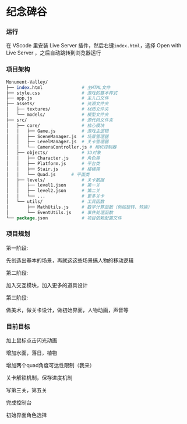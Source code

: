 # 纪念碑谷

### 运行

在 VScode 里安装 Live Server 插件，然后右键`index.html`，选择 Open with Live Server ，之后自动跳转到浏览器运行

### 项目架构

```perl
Monument-Valley/
├── index.html               # 主HTML文件
├── style.css                # 游戏的基本样式
├── app.js                   # 主入口文件
├── assets/                  # 资源文件夹
│   ├── textures/            # 材质文件夹
│   └── models/              # 模型文件夹
├── src/                     # 源代码文件夹
│   ├── core/                # 核心模块
│   │   ├── Game.js          # 游戏主逻辑
│   │   ├── SceneManager.js  # 场景管理器
│   │   ├── LevelManager.js  # 关卡管理器
│   │   └── CameraController.js # 相机控制器
│   ├── objects/             # 3D对象
│   │   ├── Character.js     # 角色类
│   │   ├── Platform.js      # 平台类
│   │   ├── Stair.js         # 楼梯类
│   │   └── Quad.js      # 平面类
│   ├── levels/              # 关卡数据
│   │   ├── level1.json      # 第一关
│   │   ├── level2.json      # 第二关
│   │   └── ...              # 更多关卡
│   └── utils/               # 工具函数
│       ├── MathUtils.js     # 数学计算函数（例如旋转、转换）
│       └── EventUtils.js    # 事件处理函数
└── package.json             # 项目依赖配置文件

```

### 项目规划

第一阶段:

先创造出基本的场景，再就这这些场景搞人物的移动逻辑

第二阶段:

加入交互模块，加入更多的道具设计

第三阶段:

做美术，做关卡设计，做初始界面，人物动画，声音等



### 目前目标

加上鼠标点击闪光动画

增加水面，落日，植物

增加两个quad角度可达性限制（我来）

关卡解锁机制，保存进度机制

写第三关，第五关

完成控制台

初始界面角色选择



